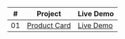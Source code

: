 
|  #  | Project                                                                                                                | Live Demo                                                                        |
| :-: | ---------------------------------------------------------------------------------------------------------------------- | -------------------------------------------------------------------------------- |
| 01  | [Product Card](https://github.com/toanvippro/30days-real-battle-frontend/tree/main/day1)                               | [Live Demo](https://toanvippro.github.io/30days-real-battle-frontend/day1/)               |

